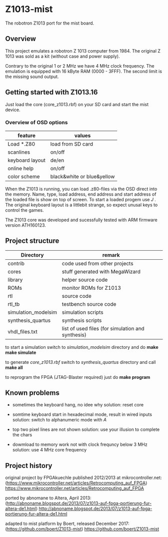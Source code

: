 # Z1013-mist                                                                                                                                                                         
The robotron Z1013 port for the mist board.


## Overview
This project emulates a robotron Z 1013 computer from 1984.
The original Z 1013 was sold as a kit (without case and power supply).

Contrary to the original 1 or 2 MHz we have 4 MHz clock frequency.
The emulation is equipped with 16 kByte RAM (0000 - 3FFF).
The second limit is the missing sound output.


## Getting started with Z1013.16

Just load the core (core_z1013.rbf) on your SD card and start the mist device.

### Overview of OSD options
| feature           | values
| ---               | ---
| Load *.Z80        | load from SD card
| scanlines         | on/off
| keyboard layout   | de/en
| online help       | on/off
| color scheme      | black&white or blue&yellow

When the Z1013 is running, you can load .z80-files via the OSD direct into the memory.
Name, type, load address, end address and start address of the loaded file is show on top of screen.
To start a loaded progem use *J <start address>*.
The original keyboard layout is a littlebit strange, so expect unusal keys to control the games.

The Z1013 core was developed and sucessfully tested with ARM firmware version ATH160123.



## Project structure

| Directory              | remark 
| ---                    | ---    
| contrib                | code used from other projects
| cores                  | stuff generated with MegaWizard
| library                | helper source code
| ROMs                   | monitor ROMs for Z1013
| rtl                    | source code
| rtl_tb                 | testbench source code
| simulation_modelsim    | simulation scripts
| synthesis_quartus      | synthesis scripts
| vhdl_files.txt         | list of used files (for simulation and synthesis)


to start a simulation switch to *simulation_modelsim* directory and do
**make**
**make simulate**

to generate *core_z1013.rbf* switch to *synthesis_quartus* directory and call
**make all**

to reprogram the FPGA (JTAG-Blaster required) just do
**make program**


## Known problems

- sometimes the keyboard hang, no idee why
  solution: reset core

- somtime keyboard start in hexadecimal mode, result in wired inputs
  solution: switch to alphanumeric mode with *A*

- top two pixel lines are not shown
  solution: use your illusion to complete the chars

- dowmload to memory work not with clock frequncy below 3 MHz
  solution: use 4 MHz core frequency


## Project history

original project by FPGAkuechle published 2012/2013 at mikrocontroller.net:
(https://www.mikrocontroller.net/articles/Retrocomputing_auf_FPGA)
https://www.mikrocontroller.net/articles/Retrocomputing_auf_FPGA

ported by abnomane to Altera, April 2013:
(http://abnoname.blogspot.de/2013/07/z1013-auf-fpga-portierung-fur-altera-de1.html)
http://abnoname.blogspot.de/2013/07/z1013-auf-fpga-portierung-fur-altera-de1.html

adapted to mist platform by Boert, released December 2017:
(https://github.com/boert/Z1013-mist)
https://github.com/boert/Z1013-mist
